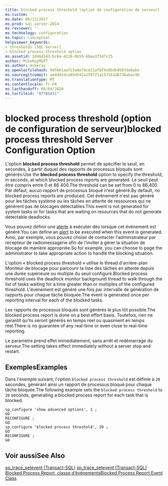 ```yaml
---
title: blocked process threshold (option de configuration de serveur) | Microsoft Docs
ms.custom: ''
ms.date: 06/13/2017
ms.prod: sql-server-2014
ms.reviewer: ''
ms.technology: configuration
ms.topic: conceptual
helpviewer_keywords:
- thresholds [SQL Server]
- blocked process threshold option
ms.assetid: 3d46d143-bc6a-4220-8b55-6baa37547c25
author: MikeRayMSFT
ms.author: mikeray
ms.openlocfilehash: 9d5b61aaf23a8e74cb11afbf4e8bdb958fde6abe
ms.sourcegitcommit: ad4d92dce894592a259721a1571b1d8736abacdb
ms.translationtype: MT
ms.contentlocale: fr-FR
ms.lasthandoff: 08/04/2020
ms.locfileid: "87705431"
---
```

# <a name="blocked-process-threshold-server-configuration-option"></a><span data-ttu-id="a73f3-102">blocked process threshold (option de configuration de serveur)</span><span class="sxs-lookup"><span data-stu-id="a73f3-102">blocked process threshold Server Configuration Option</span></span>
  <span data-ttu-id="a73f3-103">L'option **blocked process threshold** permet de spécifier le seuil, en secondes, à partir duquel des rapports de processus bloqués sont générés.</span><span class="sxs-lookup"><span data-stu-id="a73f3-103">Use the **blocked process threshold** option to specify the threshold, in seconds, at which blocked process reports are generated.</span></span> <span data-ttu-id="a73f3-104">Le seuil peut être compris entre 0 et 86 400.</span><span class="sxs-lookup"><span data-stu-id="a73f3-104">The threshold can be set from 0 to 86,400.</span></span> <span data-ttu-id="a73f3-105">Par défaut, aucun rapport de processus bloqué n'est généré.</span><span class="sxs-lookup"><span data-stu-id="a73f3-105">By default, no blocked process reports are produced.</span></span> <span data-ttu-id="a73f3-106">Cet événement n'est pas généré pour les tâches système ou les tâches en attente de ressources qui ne génèrent pas de blocages détectables.</span><span class="sxs-lookup"><span data-stu-id="a73f3-106">This event is not generated for system tasks or for tasks that are waiting on resources that do not generate detectable deadlocks.</span></span>  
  
 <span data-ttu-id="a73f3-107">Vous pouvez définir une [alerte](../../ssms/agent/alerts.md) à exécuter dès lorsque cet événement est généré.</span><span class="sxs-lookup"><span data-stu-id="a73f3-107">You can define an [alert](../../ssms/agent/alerts.md) to be executed when this event is generated.</span></span> <span data-ttu-id="a73f3-108">Ainsi, par exemple, vous pouvez choisir de contacter l'administrateur par récepteur de radiomessagerie afin de l'inviter à gérer la situation de blocage de manière appropriée.</span><span class="sxs-lookup"><span data-stu-id="a73f3-108">So for example, you can choose to page the administrator to take appropriate action to handle the blocking situation.</span></span>  
  
 <span data-ttu-id="a73f3-109">L'option « blocked process threshold » utilise le thread d'arrière-plan Moniteur de blocage pour parcourir la liste des tâches en attente depuis une durée supérieure ou multiple du seuil configuré.</span><span class="sxs-lookup"><span data-stu-id="a73f3-109">Blocked process threshold uses the deadlock monitor background thread to walk through the list of tasks waiting for a time greater than or multiples of the configured threshold.</span></span> <span data-ttu-id="a73f3-110">L'événement est généré une fois par intervalle de génération de rapports pour chaque tâche bloquée.</span><span class="sxs-lookup"><span data-stu-id="a73f3-110">The event is generated once per reporting interval for each of the blocked tasks.</span></span>  
  
 <span data-ttu-id="a73f3-111">Les rapports de processus bloqués sont générés le plus tôt possible.</span><span class="sxs-lookup"><span data-stu-id="a73f3-111">The blocked process report is done on a best effort basis.</span></span> <span data-ttu-id="a73f3-112">Toutefois, rien ne garantit qu'ils seront générés en temps réel ou quasiment en temps réel.</span><span class="sxs-lookup"><span data-stu-id="a73f3-112">There is no guarantee of any real-time or even close to real-time reporting.</span></span>  
  
 <span data-ttu-id="a73f3-113">Le paramètre prend effet immédiatement, sans arrêt et redémarrage du serveur.</span><span class="sxs-lookup"><span data-stu-id="a73f3-113">The setting takes effect immediately without a server stop and restart.</span></span>  
  
## <a name="examples"></a><span data-ttu-id="a73f3-114">Exemples</span><span class="sxs-lookup"><span data-stu-id="a73f3-114">Examples</span></span>  
 <span data-ttu-id="a73f3-115">Dans l'exemple suivant, l'option `blocked process threshold` est définie à `20` secondes, générant ainsi un rapport de processus bloqué pour chaque tâche bloquée.</span><span class="sxs-lookup"><span data-stu-id="a73f3-115">The following example sets the `blocked process threshold` to `20` seconds, generating a blocked process report for each task that is blocked.</span></span>  
  
```  
sp_configure 'show advanced options', 1 ;  
GO  
RECONFIGURE ;  
GO  
sp_configure 'blocked process threshold', 20 ;  
GO  
RECONFIGURE ;  
GO  
```  
  
## <a name="see-also"></a><span data-ttu-id="a73f3-116">Voir aussi</span><span class="sxs-lookup"><span data-stu-id="a73f3-116">See Also</span></span>  
 <span data-ttu-id="a73f3-117">[sp_trace_setevent &#40;Transact-SQL&#41;](/sql/relational-databases/system-stored-procedures/sp-trace-setevent-transact-sql) </span><span class="sxs-lookup"><span data-stu-id="a73f3-117">[sp_trace_setevent &#40;Transact-SQL&#41;](/sql/relational-databases/system-stored-procedures/sp-trace-setevent-transact-sql) </span></span>  
 [<span data-ttu-id="a73f3-118">Blocked Process Report, classe d’événements</span><span class="sxs-lookup"><span data-stu-id="a73f3-118">Blocked Process Report Event Class</span></span>](../../relational-databases/event-classes/blocked-process-report-event-class.md)  
  
  
